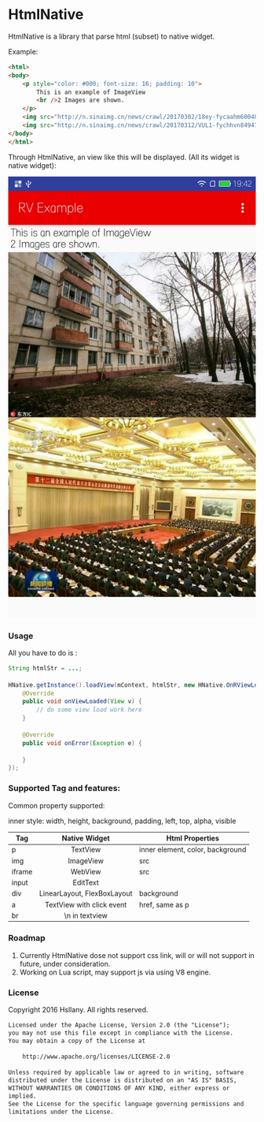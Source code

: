 HtmlNative
========

HtmlNative is a library that parse html (subset) to native widget.

Example:

```html
<html>
<body>
    <p style="color: #000; font-size: 16; padding: 10">
        This is an example of ImageView
        <br />2 Images are shown.
    </p>
    <img src="http://n.sinaimg.cn/news/crawl/20170302/18ey-fycaahm6004808.jpg" />
    <img src="http://n.sinaimg.cn/news/crawl/20170312/VUL1-fychhvn8494769.jpg" />
</body>
</html>
```

Through HtmlNative, an view like this will be displayed. (All its widget is native widget):

![screen1](s1.jpg)

### Usage

All you have to do is :

```java
String htmlStr = ...;

HNative.getInstance().loadView(mContext, htmlStr, new HNative.OnRViewLoaded() {
    @Override
    public void onViewLoaded(View v) {
        // do some view load work here
    }

    @Override
    public void onError(Exception e) {

    }
});

```

### Supported Tag and features:

Common property supported:

inner style: width, height, background, padding, left, top, alpha, visible

| Tag        | Native Widget           | Html Properties  |
| ------------- |:-------------:|-----|
| p      | TextView | inner element, color, background |
| img      | ImageView      |   src |
| iframe | WebView      |    src |
| input | EditText      |  |
| div | LinearLayout, FlexBoxLayout | background |
| a | TextView with click event      | href, same as p |
| br | \n in textview      |  |

### Roadmap

1. Currently HtmlNative dose not support css link, will or will not support in future, under consideration.
2. Working on Lua script, may support js via using V8 engine.

### License

Copyright 2016 Hsllany. All rights reserved.

    Licensed under the Apache License, Version 2.0 (the "License");
    you may not use this file except in compliance with the License.
    You may obtain a copy of the License at

        http://www.apache.org/licenses/LICENSE-2.0

    Unless required by applicable law or agreed to in writing, software
    distributed under the License is distributed on an "AS IS" BASIS,
    WITHOUT WARRANTIES OR CONDITIONS OF ANY KIND, either express or implied.
    See the License for the specific language governing permissions and
    limitations under the License.

